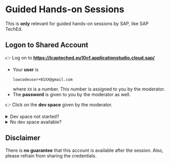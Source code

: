# Guided Hands-on Sessions

This is **only** relevant for guided hands-on sessions by SAP, like SAP TechEd.

## Logon to Shared Account

👉 Log on to **https://lcapteched.eu10cf.applicationstudio.cloud.sap/**

- Your **user** is
    ```
    lowcodeuser+01XX@gmail.com
    ```
    where `XX` is a number.  This number is assigned to you by the moderator.
- The **password** is given to you by the moderator as well.

<p>

👉 Click on the **dev space** given by the moderator.

<details>
<summary>Dev space not started?</summary>

If it's `AD264`, then just start it by clicking on the _Play_ icon.

</details>

<details>
<summary>No dev space available?</summary>

Select _Full-Stack Application Using Productivity Tools_, enter an arbitrary name.
![New Dev Space in SAP Business Application Studio](assets/BAS-NewDevSpace.png)

</details>


## Disclaimer

There is **no guarantee** that this account is available after the session.  Also, please refrain from sharing the credentials.
